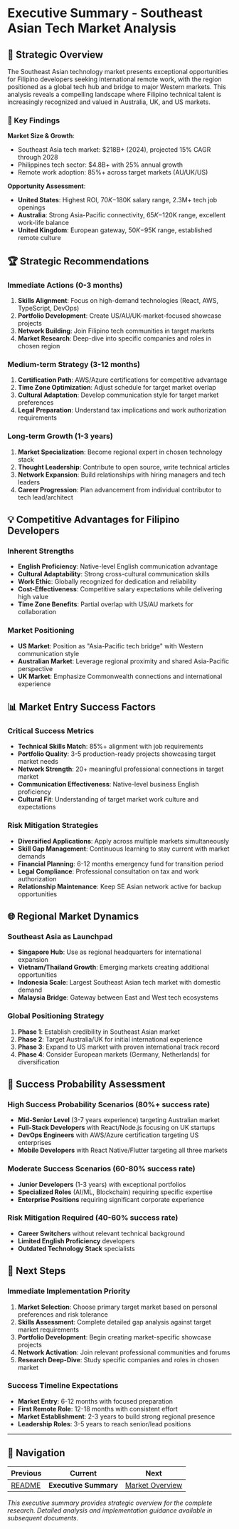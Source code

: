 # Executive Summary - Southeast Asian Tech Market Analysis

## 🎯 Strategic Overview

The Southeast Asian technology market presents exceptional opportunities for Filipino developers seeking international remote work, with the region positioned as a global tech hub and bridge to major Western markets. This analysis reveals a compelling landscape where Filipino technical talent is increasingly recognized and valued in Australia, UK, and US markets.

### 🌟 Key Findings

**Market Size & Growth**:
- Southeast Asia tech market: $218B+ (2024), projected 15% CAGR through 2028
- Philippines tech sector: $4.8B+ with 25% annual growth
- Remote work adoption: 85%+ across target markets (AU/UK/US)

**Opportunity Assessment**:
- **United States**: Highest ROI, $70K-$180K salary range, 2.3M+ tech job openings
- **Australia**: Strong Asia-Pacific connectivity, $65K-$120K range, excellent work-life balance  
- **United Kingdom**: European gateway, $50K-$95K range, established remote culture

## 🏆 Strategic Recommendations

### Immediate Actions (0-3 months)
1. **Skills Alignment**: Focus on high-demand technologies (React, AWS, TypeScript, DevOps)
2. **Portfolio Development**: Create US/AU/UK-market-focused showcase projects
3. **Network Building**: Join Filipino tech communities in target markets
4. **Market Research**: Deep-dive into specific companies and roles in chosen region

### Medium-term Strategy (3-12 months)
1. **Certification Path**: AWS/Azure certifications for competitive advantage
2. **Time Zone Optimization**: Adjust schedule for target market overlap
3. **Cultural Adaptation**: Develop communication style for target market preferences
4. **Legal Preparation**: Understand tax implications and work authorization requirements

### Long-term Growth (1-3 years)
1. **Market Specialization**: Become regional expert in chosen technology stack
2. **Thought Leadership**: Contribute to open source, write technical articles
3. **Network Expansion**: Build relationships with hiring managers and tech leaders
4. **Career Progression**: Plan advancement from individual contributor to tech lead/architect

## 💡 Competitive Advantages for Filipino Developers

### Inherent Strengths
- **English Proficiency**: Native-level English communication advantage
- **Cultural Adaptability**: Strong cross-cultural communication skills
- **Work Ethic**: Globally recognized for dedication and reliability
- **Cost-Effectiveness**: Competitive salary expectations while delivering high value
- **Time Zone Benefits**: Partial overlap with US/AU markets for collaboration

### Market Positioning
- **US Market**: Position as "Asia-Pacific tech bridge" with Western communication style
- **Australian Market**: Leverage regional proximity and shared Asia-Pacific perspective  
- **UK Market**: Emphasize Commonwealth connections and international experience

## 📊 Market Entry Success Factors

### Critical Success Metrics
- **Technical Skills Match**: 85%+ alignment with job requirements
- **Portfolio Quality**: 3-5 production-ready projects showcasing target market needs
- **Network Strength**: 20+ meaningful professional connections in target market
- **Communication Effectiveness**: Native-level business English proficiency
- **Cultural Fit**: Understanding of target market work culture and expectations

### Risk Mitigation Strategies
- **Diversified Applications**: Apply across multiple markets simultaneously
- **Skill Gap Management**: Continuous learning to stay current with market demands
- **Financial Planning**: 6-12 months emergency fund for transition period
- **Legal Compliance**: Professional consultation on tax and work authorization
- **Relationship Maintenance**: Keep SE Asian network active for backup opportunities

## 🌐 Regional Market Dynamics

### Southeast Asia as Launchpad
- **Singapore Hub**: Use as regional headquarters for international expansion
- **Vietnam/Thailand Growth**: Emerging markets creating additional opportunities
- **Indonesia Scale**: Largest Southeast Asian tech market with domestic demand
- **Malaysia Bridge**: Gateway between East and West tech ecosystems

### Global Positioning Strategy
1. **Phase 1**: Establish credibility in Southeast Asian market
2. **Phase 2**: Target Australia/UK for initial international experience
3. **Phase 3**: Expand to US market with proven international track record
4. **Phase 4**: Consider European markets (Germany, Netherlands) for diversification

## 🎯 Success Probability Assessment

### High Success Probability Scenarios (80%+ success rate)
- **Mid-Senior Level** (3-7 years experience) targeting Australian market
- **Full-Stack Developers** with React/Node.js focusing on UK startups
- **DevOps Engineers** with AWS/Azure certification targeting US enterprises
- **Mobile Developers** with React Native/Flutter targeting all three markets

### Moderate Success Scenarios (60-80% success rate)
- **Junior Developers** (1-3 years) with exceptional portfolios
- **Specialized Roles** (AI/ML, Blockchain) requiring specific expertise
- **Enterprise Positions** requiring significant corporate experience

### Risk Mitigation Required (40-60% success rate)
- **Career Switchers** without relevant technical background
- **Limited English Proficiency** developers
- **Outdated Technology Stack** specialists

## 🚀 Next Steps

### Immediate Implementation Priority
1. **Market Selection**: Choose primary target market based on personal preferences and risk tolerance  
2. **Skills Assessment**: Complete detailed gap analysis against target market requirements
3. **Portfolio Development**: Begin creating market-specific showcase projects
4. **Network Activation**: Join relevant professional communities and forums
5. **Research Deep-Dive**: Study specific companies and roles in chosen market

### Success Timeline Expectations
- **Market Entry**: 6-12 months with focused preparation
- **First Remote Role**: 12-18 months with consistent effort
- **Market Establishment**: 2-3 years to build strong regional presence
- **Leadership Roles**: 3-5 years to reach senior/lead positions

---

## 🔗 Navigation

| Previous | Current | Next |
|----------|---------|------|
| [README](./README.md) | **Executive Summary** | [Market Overview](./market-overview.md) |

*This executive summary provides strategic overview for the complete research. Detailed analysis and implementation guidance available in subsequent documents.*